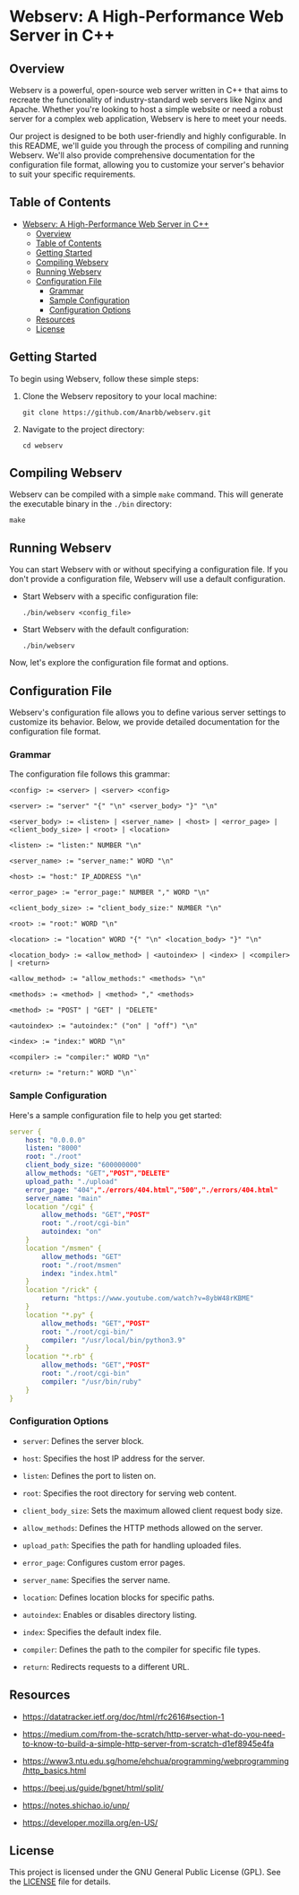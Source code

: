 
# Webserv: A High-Performance Web Server in C++

## Overview

Webserv is a powerful, open-source web server written in C++ that aims to recreate the functionality of industry-standard web servers like Nginx and Apache. Whether you're looking to host a simple website or need a robust server for a complex web application, Webserv is here to meet your needs.

Our project is designed to be both user-friendly and highly configurable. In this README, we'll guide you through the process of compiling and running Webserv. We'll also provide comprehensive documentation for the configuration file format, allowing you to customize your server's behavior to suit your specific requirements.

## Table of Contents

- [Webserv: A High-Performance Web Server in C++](#webserv-a-high-performance-web-server-in-c)
	- [Overview](#overview)
	- [Table of Contents](#table-of-contents)
	- [Getting Started](#getting-started)
	- [Compiling Webserv](#compiling-webserv)
	- [Running Webserv](#running-webserv)
	- [Configuration File](#configuration-file)
		- [Grammar](#grammar)
		- [Sample Configuration](#sample-configuration)
		- [Configuration Options](#configuration-options)
	- [Resources](#resources)
	- [License](#license)

## Getting Started

To begin using Webserv, follow these simple steps:

1.  Clone the Webserv repository to your local machine:
    
	```shell
	git clone https://github.com/Anarbb/webserv.git
	```
    
2.   Navigate to the project directory:
		```shell
		cd webserv
		```


## Compiling Webserv

Webserv can be compiled with a simple `make` command. This will generate the executable binary in the `./bin` directory:

```shell
make
```


## Running Webserv

You can start Webserv with or without specifying a configuration file. If you don't provide a configuration file, Webserv will use a default configuration.

-   Start Webserv with a specific configuration file:
    
	```shell
	./bin/webserv <config_file>
	```
    
-   Start Webserv with the default configuration:
    
	```shell
	./bin/webserv
	```
    

Now, let's explore the configuration file format and options.

## Configuration File

Webserv's configuration file allows you to define various server settings to customize its behavior. Below, we provide detailed documentation for the configuration file format.

### Grammar

The configuration file follows this grammar:

```plaintext
<config> := <server> | <server> <config>

<server> := "server" "{" "\n" <server_body> "}" "\n"

<server_body> := <listen> | <server_name> | <host> | <error_page> | <client_body_size> | <root> | <location>

<listen> := "listen:" NUMBER "\n"

<server_name> := "server_name:" WORD "\n"

<host> := "host:" IP_ADDRESS "\n"

<error_page> := "error_page:" NUMBER "," WORD "\n"

<client_body_size> := "client_body_size:" NUMBER "\n"

<root> := "root:" WORD "\n"

<location> := "location" WORD "{" "\n" <location_body> "}" "\n"

<location_body> := <allow_method> | <autoindex> | <index> | <compiler> | <return>

<allow_method> := "allow_methods:" <methods> "\n"

<methods> := <method> | <method> "," <methods>

<method> := "POST" | "GET" | "DELETE"

<autoindex> := "autoindex:" ("on" | "off") "\n"

<index> := "index:" WORD "\n"

<compiler> := "compiler:" WORD "\n"

<return> := "return:" WORD "\n"` 
```
### Sample Configuration

Here's a sample configuration file to help you get started:
```yml
server {
	host: "0.0.0.0"
	listen: "8000"
	root: "./root"
	client_body_size: "600000000"
	allow_methods: "GET","POST","DELETE"
	upload_path: "./upload"
	error_page: "404","./errors/404.html","500","./errors/404.html"
	server_name: "main"
	location "/cgi" {
		allow_methods: "GET","POST"
		root: "./root/cgi-bin"
		autoindex: "on"
	}
	location "/msmen" {
		allow_methods: "GET"
		root: "./root/msmen"
		index: "index.html"
	}
	location "/rick" {
		return: "https://www.youtube.com/watch?v=8ybW48rKBME"
	}
	location "*.py" {
		allow_methods: "GET","POST"
		root: "./root/cgi-bin/"
		compiler: "/usr/local/bin/python3.9"
	}
	location "*.rb" {
		allow_methods: "GET","POST"
		root: "./root/cgi-bin"
		compiler: "/usr/bin/ruby"
	}
}
```
### Configuration Options

-   `server`: Defines the server block.
    
-   `host`: Specifies the host IP address for the server.
    
-   `listen`: Defines the port to listen on.
    
-   `root`: Specifies the root directory for serving web content.
    
-   `client_body_size`: Sets the maximum allowed client request body size.
    
-   `allow_methods`: Defines the HTTP methods allowed on the server.
    
-   `upload_path`: Specifies the path for handling uploaded files.
    
-   `error_page`: Configures custom error pages.
    
-   `server_name`: Specifies the server name.
    
-   `location`: Defines location blocks for specific paths.
    
-   `autoindex`: Enables or disables directory listing.
    
-   `index`: Specifies the default index file.
    
-   `compiler`: Defines the path to the compiler for specific file types.
    
-   `return`: Redirects requests to a different URL.
    
## Resources

  

- https://datatracker.ietf.org/doc/html/rfc2616#section-1

- https://medium.com/from-the-scratch/http-server-what-do-you-need-to-know-to-build-a-simple-http-server-from-scratch-d1ef8945e4fa

- https://www3.ntu.edu.sg/home/ehchua/programming/webprogramming/http_basics.html

- https://beej.us/guide/bgnet/html/split/

- https://notes.shichao.io/unp/

- https://developer.mozilla.org/en-US/

## License

This project is licensed under the GNU General Public License (GPL). See the [LICENSE](LICENSE) file for details.
